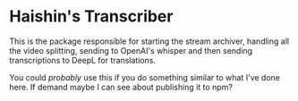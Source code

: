# Haishin's Transcriber

This is the package responsible for starting the stream archiver, handling all the video splitting, sending to OpenAI's whisper and then sending transcriptions to DeepL for translations.

You could _probably_ use this if you do something similar to what I've done here. If demand maybe I can see about publishing it to npm?